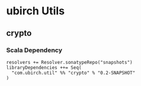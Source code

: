 # ubirch Utils

## crypto

### Scala Dependency

    resolvers += Resolver.sonatypeRepo("snapshots")
    libraryDependencies ++= Seq(
      "com.ubirch.util" %% "crypto" % "0.2-SNAPSHOT"
    )
